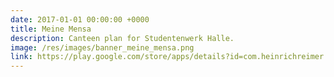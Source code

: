 ```yaml
---
date: 2017-01-01 00:00:00 +0000
title: Meine Mensa
description: Canteen plan for Studentenwerk Halle.
image: /res/images/banner_meine_mensa.png
link: https://play.google.com/store/apps/details?id=com.heinrichreimer.meinemensa
---
```

